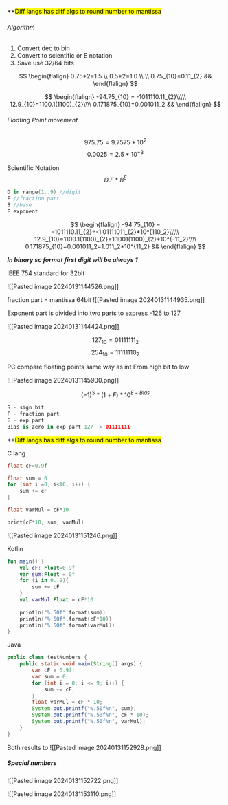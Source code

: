 **<mark style="background: #FF5582A6, strong;">Diff langs has diff algs to round  number to mantissa</mark>
###### Algorithm
1. Convert dec to bin
2. Convert to scientific or E notation
3. Save use 32/64 bits

$$ \begin{flalign}
0.75*2=1.5 \\
0.5*2=1.0 \\
\\
0.75_{10}=0.11_{2}
&& \end{flalign} 
$$

$$ \begin{flalign} 
-94.75_{10} = -1011110.11_{2}\\\\\
12.9_{10}=1100.1(1100)_{2}\\\\
0.171875_{10}=0.001011_2
&& \end{flalign} 
$$

###### Floating Point movement
$$975.75 = 9.7575*10^2$$
$$0.0025=2.5*10^{-3}$$

Scientific Notation
$$D.F*B^E$$
```kotlin
D in range(1..9) //digit
F //fraction part
B //base
E exponent 
```

$$ \begin{flalign} 
-94.75_{10} = -1011110.11_{2}=-1.01111011_{2}*10^{110_2}\\\\\
12.9_{10}=1100.1(1100)_{2}=1.1001(1100)_{2}*10^{-11_2}\\\\
0.171875_{10}=0.001011_2=1.011_2*10^{11_2}
&& \end{flalign} 
$$

***In binary sc format first digit will be always 1***

IEEE 754 standard for 32bit

![[Pasted image 20240131144526.png]]

 fraction part = mantissa
 64bit
![[Pasted image 20240131144935.png]]


Exponent part is divided into two parts to express -126 to 127

![[Pasted image 20240131144424.png]]

$$127_{10} = 01111111_2$$
$$
254_{10} = 11111110_2
$$

PC compare floating points same way as int
From high bit to low

![[Pasted image 20240131145900.png]]

$$(-1)^S*(1+F)*10^{E-Bias}$$
```kotlin
S - sign bit
F - fraction part
E - exp part
Bias is zero in exp part 127 -> 01111111
```


**<mark style="background: #FF5582A6, strong;">Diff langs has diff algs to round  number to mantissa</mark>

C lang

```c
float cF=0.9f

float sum = 0
for (int i =0; i<10, i++) {
	sum += cF
}

float varMul = cF*10

print(cF*10, sum, varMul)
```

![[Pasted image 20240131151246.png]]

Kotlin

```kotlin
fun main() {  
    val cF: Float=0.9f  
    var sum:Float = 0f  
    for (i in 0..9){  
        sum += cF  
    }  
    val varMul:Float = cF*10  
  
    println("%.50f".format(sum))  
    println("%.50f".format(cF*10))  
    println("%.50f".format(varMul))   
}
```

Java

```java
public class testNumbers {  
    public static void main(String[] args) {  
        var cF = 0.9f;  
        var sum = 0;  
        for (int i = 0; i <= 9; i++) {  
            sum += cF;  
        }  
        float varMul = cF * 10;  
        System.out.printf("%.50f%n", sum);  
        System.out.printf("%.50f%n", cF * 10);  
        System.out.printf("%.50f%n", varMul);  
    }  
}
```

Both results to
![[Pasted image 20240131152928.png]]

##### Special numbers 

![[Pasted image 20240131152722.png]]

![[Pasted image 20240131153110.png]]
